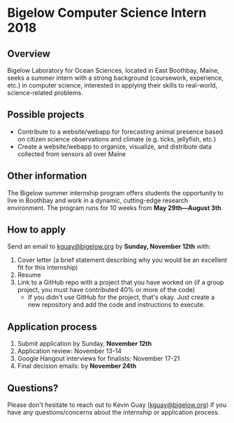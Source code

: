 # Bigelow Computer Science Intern 2018

## Overview
Bigelow Laboratory for Ocean Sciences, located in East Boothbay, Maine, seeks a summer intern with a strong background (coursework, experience, etc.) in computer science, interested in applying their skills to real-world, science-related problems.

## Possible projects
- Contribute to a website/webapp for forecasting animal presence based on citizen science observations and climate (e.g. ticks, jellyfish, etc.)
- Create a website/webapp to organize, visualize, and distribute data collected from sensors all over Maine

## Other information
The Bigelow summer internship program offers students the opportunity to live in Boothbay and work in a dynamic, cutting-edge research environment. The program runs for 10 weeks from **May 29th—August 3th**.

## How to apply

Send an email to kguay@bigelow.org by **Sunday, November 12th** with:

1. Cover letter (a brief statement describing why you would be an excellent fit for this internship)
2. Resume
3. Link to a GitHub repo with a project that you have worked on (if a group project, you must have contributed 40% or more of the code)
	- If you didn't use GitHub for the project, that's okay. Just create a new repository and add the code and instructions to execute.

## Application process

1. Submit application by Sunday, **November 12th**
2. Application review: November 13-14
3. Google Hangout interviews for finalists: November 17-21
4. Final decision emails: by **November 24th**

## Questions?
Please don't hesitate to reach out to Kevin Guay (kguay@bigelow.org) if you have any questions/concerns about the internship or application process. 
